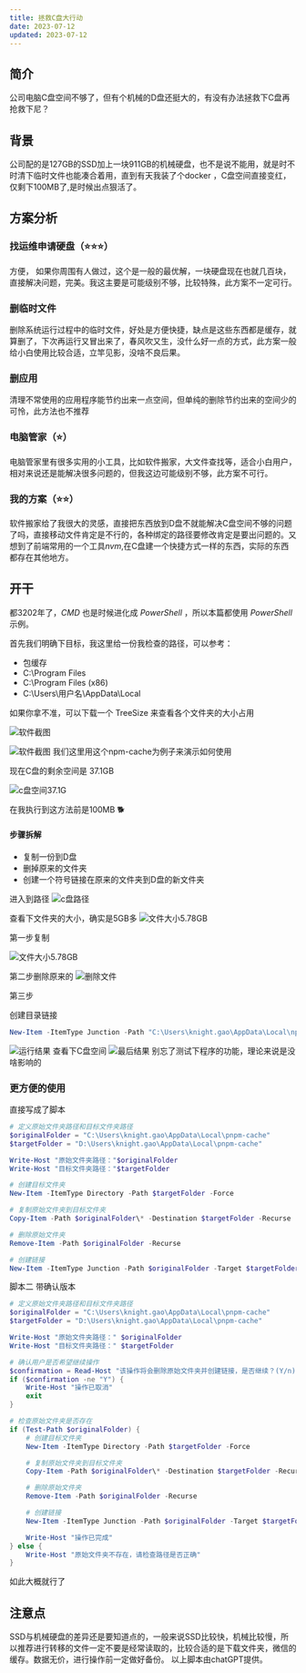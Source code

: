 ```yaml
---
title: 拯救C盘大行动
date: 2023-07-12
updated: 2023-07-12
---
```


## 简介

公司电脑C盘空间不够了，但有个机械的D盘还挺大的，有没有办法拯救下C盘再抢救下尼？

## 背景

公司配的是127GB的SSD加上一块911GB的机械硬盘，也不是说不能用，就是时不时清下临时文件也能凑合着用，直到有天我装了个docker ，C盘空间直接变红，仅剩下100MB了,是时候出点狠活了。

## 方案分析

### 找运维申请硬盘（⭐⭐⭐）

方便， 如果你周围有人做过，这个是一般的最优解，一块硬盘现在也就几百块，直接解决问题，完美。我这主要是可能级别不够，比较特殊，此方案不一定可行。

### 删临时文件

删除系统运行过程中的临时文件，好处是方便快捷，缺点是这些东西都是缓存，就算删了，下次再运行又冒出来了，春风吹又生，没什么好一点的方式，此方案一般给小白使用比较合适，立竿见影，没啥不良后果。

### 删应用

清理不常使用的应用程序能节约出来一点空间，但单纯的删除节约出来的空间少的可怜，此方法也不推荐

### 电脑管家（⭐）

电脑管家里有很多实用的小工具，比如软件搬家，大文件查找等，适合小白用户，相对来说还是能解决很多问题的，但我这边可能级别不够，此方案不可行。

### 我的方案（⭐⭐）

软件搬家给了我很大的灵感，直接把东西放到D盘不就能解决C盘空间不够的问题了吗，直接移动文件肯定是不行的，各种绑定的路径要修改肯定是要出问题的。又想到了前端常用的一个工具*nvm*,在C盘建一个快捷方式一样的东西，实际的东西都存在其他地方。

## 开干

都3202年了，*CMD* 也是时候进化成 *PowerShell* ，所以本篇都使用 *PowerShell* 示例。

首先我们明确下目标，我这里给一份我检查的路径，可以参考：

- 包缓存
- C:\\Program Files
- C:\\Program Files (x86)
- C:\\Users\\用户名\\AppData\\Local

如果你拿不准，可以下载一个 TreeSize 来查看各个文件夹的大小占用




![软件截图](https://cdn.jsdelivr.net/gh/knightgao/public-img-oss@master/img/Pasted%20image%2020230712130354.png)

![软件截图](https://cdn.jsdelivr.net/gh/knightgao/public-img-oss@master/img/Pasted%20image%2020230712130535.png)
我们这里用这个npm-cache为例子来演示如何使用


现在C盘的剩余空间是 37.1GB

![c盘空间37.1G](https://cdn.jsdelivr.net/gh/knightgao/public-img-oss@master/img/Pasted%20image%2020230712130856.png)

在我执行到这方法前是100MB 🐕

#### 步骤拆解

- 复制一份到D盘
- 删掉原来的文件夹
- 创建一个符号链接在原来的文件夹到D盘的新文件夹

进入到路径
![c盘路径](https://cdn.jsdelivr.net/gh/knightgao/public-img-oss@master/img/Pasted%20image%2020230712131103.png)


查看下文件夹的大小，确实是5GB多
![文件大小5.78GB](https://cdn.jsdelivr.net/gh/knightgao/public-img-oss@master/img/Pasted%20image%2020230712131950.png)

第一步复制

![文件大小5.78GB](https://cdn.jsdelivr.net/gh/knightgao/public-img-oss@master/img/Pasted%20image%2020230712133456.png)


第二步删除原来的
![删除文件](https://cdn.jsdelivr.net/gh/knightgao/public-img-oss@master/img/Pasted%20image%2020230712133611.png)


第三步

创建目录链接

```PowerShell
New-Item -ItemType Junction -Path "C:\Users\knight.gao\AppData\Local\npm-cache" -Target "D:\Users\knight.gao\AppData\Local\npm-cache"
```
![运行结果](https://cdn.jsdelivr.net/gh/knightgao/public-img-oss@master/img/Pasted%20image%2020230712134228.png)
查看下C盘空间
![最后结果](https://cdn.jsdelivr.net/gh/knightgao/public-img-oss@master/img/Pasted%20image%2020230712134319.png)
别忘了测试下程序的功能，理论来说是没啥影响的

### 更方便的使用

直接写成了脚本

``` PowerShell
# 定义原始文件夹路径和目标文件夹路径
$originalFolder = "C:\Users\knight.gao\AppData\Local\pnpm-cache"
$targetFolder = "D:\Users\knight.gao\AppData\Local\pnpm-cache"

Write-Host "原始文件夹路径："$originalFolder
Write-Host "目标文件夹路径："$targetFolder

# 创建目标文件夹
New-Item -ItemType Directory -Path $targetFolder -Force

# 复制原始文件夹到目标文件夹
Copy-Item -Path $originalFolder\* -Destination $targetFolder -Recurse

# 删除原始文件夹
Remove-Item -Path $originalFolder -Recurse

# 创建链接
New-Item -ItemType Junction -Path $originalFolder -Target $targetFolder
```


脚本二 带确认版本

```PowerShell
# 定义原始文件夹路径和目标文件夹路径
$originalFolder = "C:\Users\knight.gao\AppData\Local\pnpm-cache"
$targetFolder = "D:\Users\knight.gao\AppData\Local\pnpm-cache"

Write-Host "原始文件夹路径：" $originalFolder
Write-Host "目标文件夹路径：" $targetFolder

# 确认用户是否希望继续操作
$confirmation = Read-Host "该操作将会删除原始文件夹并创建链接，是否继续？(Y/n)"
if ($confirmation -ne "Y") {
    Write-Host "操作已取消"
    exit
}

# 检查原始文件夹是否存在
if (Test-Path $originalFolder) {
    # 创建目标文件夹
    New-Item -ItemType Directory -Path $targetFolder -Force

    # 复制原始文件夹到目标文件夹
    Copy-Item -Path $originalFolder\* -Destination $targetFolder -Recurse

    # 删除原始文件夹
    Remove-Item -Path $originalFolder -Recurse

    # 创建链接
    New-Item -ItemType Junction -Path $originalFolder -Target $targetFolder

    Write-Host "操作已完成"
} else {
    Write-Host "原始文件夹不存在，请检查路径是否正确"
}
```

如此大概就行了


## 注意点

SSD与机械硬盘的差异还是要知道点的，一般来说SSD比较快，机械比较慢，所以推荐进行转移的文件一定不要是经常读取的，比较合适的是下载文件夹，微信的缓存。数据无价，进行操作前一定做好备份。
以上脚本由chatGPT提供。